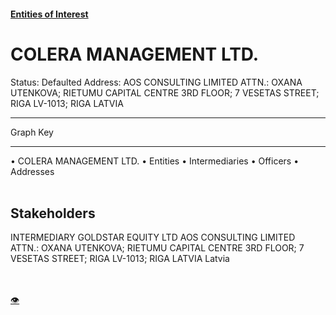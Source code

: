 #### [Entities of Interest](/list.html)
<link rel="stylesheet" type="text/css" href="../../assets/style.css">

<style>
body{background-image:url("http://eoi-graphs.s3-website-eu-west-1.amazonaws.com/COLERA_MANAGEMENT_LTD..png");background-repeat: no-repeat;background-size: contain;}
.markdown>p>span{background-color: white;}
</style>

# COLERA MANAGEMENT LTD.
<span>Status: Defaulted
Address: AOS CONSULTING LIMITED ATTN.: OXANA UTENKOVA; RIETUMU CAPITAL CENTRE 3RD FLOOR; 7 VESETAS STREET; RIGA LV-1013; RIGA LATVIA
</span>

---



<div class="legend">
Graph Key
<hr>
<span class="focus">• COLERA MANAGEMENT LTD.</span>
<span class="entity">• Entities</span>
<span class="intermediary">• Intermediaries</span>
<span class="officer">• Officers</span>
<span class="address">• Addresses</span>
</div><br>


## Stakeholders
<span>INTERMEDIARY
GOLDSTAR EQUITY LTD
AOS CONSULTING LIMITED ATTN.: OXANA UTENKOVA; RIETUMU CAPITAL CENTRE 3RD FLOOR; 7 VESETAS STREET; RIGA LV-1013; RIGA LATVIA
Latvia
</span>


<br><br><a class="contribute_button" href="Readme.md">👁</a>